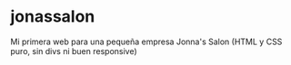 # jonassalon
Mi primera web para una pequeña empresa Jonna's Salon (HTML y CSS puro, sin divs ni buen responsive)

